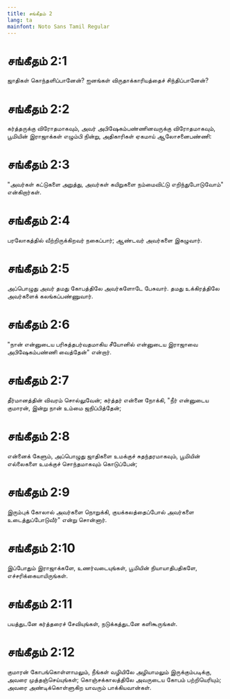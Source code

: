```yaml
---
title: சங்கீதம் 2
lang: ta
mainfont: Noto Sans Tamil Regular
---
```


# சங்கீதம் 2:1

ஜாதிகள் கொந்தளிப்பானேன்? ஐனங்கள் விருதாக்காரியத்தைச் சிந்திப்பானேன்?

# சங்கீதம் 2:2

கர்த்தருக்கு விரோதமாகவும், அவர் அபிஷேகம்பண்ணினவருக்கு விரோதமாகவும், பூமியின் இராஜாக்கள் எழும்பி நின்று, அதிகாரிகள் ஏகமாய் ஆலோசனைபண்ணி:

# சங்கீதம் 2:3

&quot;அவர்கள் கட்டுகளை அறுத்து, அவர்கள் கயிறுகளை நம்மைவிட்டு எறிந்துபோடுவோம்&quot; என்கிறார்கள்.

# சங்கீதம் 2:4

பரலோகத்தில் வீற்றிருக்கிறவர் நகைப்பார்; ஆண்டவர் அவர்களை இகழுவார்.

# சங்கீதம் 2:5

அப்பொழுது அவர் தமது கோபத்திலே அவர்களோடே பேசுவார். தமது உக்கிரத்திலே அவர்களைக் கலங்கப்பண்ணுவார்.

# சங்கீதம் 2:6

&quot;நான் என்னுடைய பரிசுத்தபர்வதமாகிய சீயோனில் என்னுடைய இராஜாவை அபிஷேகம்பண்ணி வைத்தேன்&quot; என்றார்.

# சங்கீதம் 2:7

தீர்மானத்தின் விவரம் சொல்லுவேன்; கர்த்தர் என்னை நோக்கி, &quot;நீர் என்னுடைய குமாரன், இன்று நான் உம்மை ஜநிப்பித்தேன்;

# சங்கீதம் 2:8

என்னைக் கேளும், அப்பொழுது ஜாதிகளை உமக்குச் சுதந்தரமாகவும், பூமியின் எல்லைகளை உமக்குச் சொந்தமாகவும் கொடுப்பேன்;

# சங்கீதம் 2:9

இரும்புக் கோலால் அவர்களை நொறுக்கி, குயக்கலத்தைப்போல் அவர்களை உடைத்துப்போடுவீர்&quot; என்று சொன்னார்.

# சங்கீதம் 2:10

இப்போதும் இராஜாக்களே, உணர்வடையுங்கள், பூமியின் நியாயாதிபதிகளே, எச்சரிக்கையாயிருங்கள்.

# சங்கீதம் 2:11

பயத்துடனே கர்த்தரைச் சேவியுங்கள், நடுக்கத்துடனே களிகூருங்கள்.

# சங்கீதம் 2:12

குமாரன் கோபங்கொள்ளாமலும், நீங்கள் வழியிலே அழியாமலும் இருக்கும்படிக்கு, அவரை முத்தஞ்செய்யுங்கள்; கொஞ்சக்காலத்திலே அவருடைய கோபம் பற்றியெரியும்; அவரை அண்டிக்கொள்ளுகிற யாவரும் பாக்கியவான்கள்.

